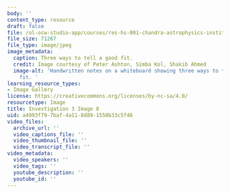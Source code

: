 ```yaml
---
body: ''
content_type: resource
draft: false
file: /ol-ocw-studio-app/courses/res-hs-001-chandra-astrophysics-institute/mithfh_chandra_inv3_fitt_1.jpg
file_size: 71267
file_type: image/jpeg
image_metadata:
  caption: Three ways to tell a good fit.
  credit: Image courtesy of Peter Ashton, Simba Kol, Shakib Ahmed
  image-alt: 'Handwritten notes on a whiteboard showing three ways to tell a good
    fit. '
learning_resource_types:
- Image Gallery
license: https://creativecommons.org/licenses/by-nc-sa/4.0/
resourcetype: Image
title: Investigation 3 Image 8
uid: a4993f79-7baf-4a11-8d89-1550b33c5f46
video_files:
  archive_url: ''
  video_captions_file: ''
  video_thumbnail_file: ''
  video_transcript_file: ''
video_metadata:
  video_speakers: ''
  video_tags: ''
  youtube_description: ''
  youtube_id: ''
---
```

